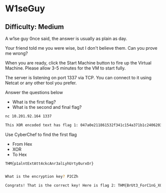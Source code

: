 # W1seGuy
## Difficulty: Medium

A w1se guy 0nce said, the answer is usually as plain as day.

Your friend told me you were wise, but I don't believe them. Can you prove me wrong?

When you are ready, click the Start Machine button to fire up the Virtual Machine. Please allow 3-5 minutes for the VM to start fully.

The server is listening on port 1337 via TCP. You can connect to it using Netcat or any other tool you prefer.

Answer the questions below

- What is the first flag?
- What is the second and final flag?


```bash
nc 10.201.92.164 1337

This XOR encoded text has flag 1: 047a0e211861532f341c154a371b1c240620310b115c3169093c7e3a323d22463a6a1d224a0c2815
```
Use CyberChef to find the first flag
+ From Hex
+ XOR
+ To Hex

`THM{p1alntExtAtt4ckcAnr3alLyhUrty0urxOr}`
```bash

What is the encryption key? P2CZh

Congrats! That is the correct key! Here is flag 2: THM{BrUt3_ForC1nG_XOR_cAn_B3_FuN_nO?}

```